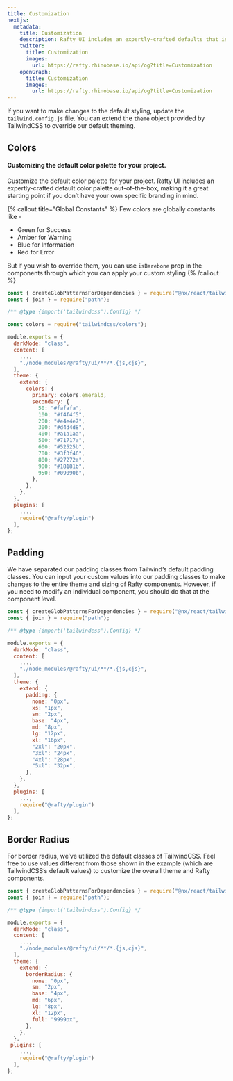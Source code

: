 ```yaml
---
title: Customization
nextjs:
  metadata:
    title: Customization
    description: Rafty UI includes an expertly-crafted defaults that is a great starting point if you don’t have your own specific branding in mind.
    twitter:
      title: Customization
      images:
        url: https://rafty.rhinobase.io/api/og?title=Customization
    openGraph:
      title: Customization
      images:
        url: https://rafty.rhinobase.io/api/og?title=Customization
---
```


If you want to make changes to the default styling, update the `tailwind.config.js` file. You can extend the `theme` object provided by TailwindCSS to override our default theming.

## Colors

#### Customizing the default color palette for your project.

Customize the default color palette for your project. Rafty UI includes an expertly-crafted default color palette out-of-the-box, making it a great starting point if you don’t have your own specific branding in mind.

{% callout title="Global Constants" %}
Few colors are globally constants like -

- Green for Success
- Amber for Warning
- Blue for Information
- Red for Error

But if you wish to override them, you can use `isBarebone` prop in the components through which you can apply your custom styling
{% /callout %}

```jsx
const { createGlobPatternsForDependencies } = require("@nx/react/tailwind");
const { join } = require("path");

/** @type {import('tailwindcss').Config} */

const colors = require("tailwindcss/colors");

module.exports = {
  darkMode: "class",
  content: [
    ...,
    "./node_modules/@rafty/ui/**/*.{js,cjs}",
  ],
  theme: {
    extend: {
      colors: {
        primary: colors.emerald,
        secondary: {
          50: "#fafafa",
          100: "#f4f4f5",
          200: "#e4e4e7",
          300: "#d4d4d8",
          400: "#a1a1aa",
          500: "#71717a",
          600: "#52525b",
          700: "#3f3f46",
          800: "#27272a",
          900: "#18181b",
          950: "#09090b",
        },
      },
    },
  },
  plugins: [
    ...,
    require("@rafty/plugin")
  ],
};
```

## Padding

We have separated our padding classes from Tailwind’s default padding classes. You can input your custom values into our padding classes to make changes to the entire theme and sizing of Rafty components. However, if you need to modify an individual component, you should do that at the component level.

```jsx
const { createGlobPatternsForDependencies } = require("@nx/react/tailwind");
const { join } = require("path");

/** @type {import('tailwindcss').Config} */

module.exports = {
  darkMode: "class",
  content: [
    ...,
    "./node_modules/@rafty/ui/**/*.{js,cjs}",
  ],
  theme: {
    extend: {
      padding: {
        none: "0px",
        xs: "1px",
        sm: "2px",
        base: "4px",
        md: "8px",
        lg: "12px",
        xl: "16px",
        "2xl": "20px",
        "3xl": "24px",
        "4xl": "28px",
        "5xl": "32px",
      },
    },
  },
  plugins: [
    ...,
    require("@rafty/plugin")
  ],
};
```

## Border Radius

For border radius, we’ve utilized the default classes of TailwindCSS. Feel free to use values different from those shown in the example (which are TailwindCSS’s default values) to customize the overall theme and Rafty components.

```jsx
const { createGlobPatternsForDependencies } = require("@nx/react/tailwind");
const { join } = require("path");

/** @type {import('tailwindcss').Config} */

module.exports = {
  darkMode: "class",
  content: [
    ...,
    "./node_modules/@rafty/ui/**/*.{js,cjs}",
  ],
  theme: {
    extend: {
      borderRadius: {
        none: "0px",
        sm: "2px",
        base: "4px",
        md: "6px",
        lg: "8px",
        xl: "12px",
        full: "9999px",
      },
    },
  },
 plugins: [
    ...,
    require("@rafty/plugin")
  ],
};
```
